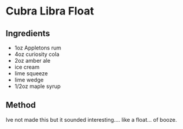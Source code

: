 # Cubra Libra Float

## Ingredients

- 1oz Appletons rum
- 4oz curiosity cola
- 2oz amber ale
- ice cream
- lime squeeze
- lime wedge
- 1/2oz maple syrup

## Method

Ive not made this but it sounded interesting.... like a float... of booze. 
